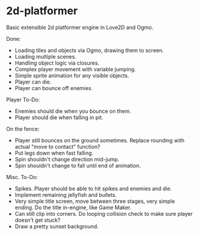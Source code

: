 # 2d-platformer
Basic extensible 2d platformer engine in Love2D and Ogmo.

Done:
- Loading tiles and objects via Ogmo, drawing them to screen.
- Loading multiple scenes.
- Handling object logic via closures.
- Complex player movement with variable jumping.
- Simple sprite animation for any visible objects.
- Player can die.
- Player can bounce off enemies.

Player To-Do:
- Enemies should die when you bounce on them.
- Player should die when falling in pit.

On the fence:
- Player still bounces on the ground sometimes. Replace rounding with actual "move to contact" function?
- Put legs down when fast falling.
- Spin shouldn't change direction mid-jump.
- Spin shouldn't change to fall until end of animation.

Misc. To-Do:
- Spikes. Player should be able to hit spikes and enemies and die.
- Implement remaining jellyfish and bullets.
- Very simple title screen, move between three stages, very simple ending. Do the title in-engine, like Game Maker.
- Can still clip into corners. Do looping collision check to make sure player doesn't get stuck?
- Draw a pretty sunset background.